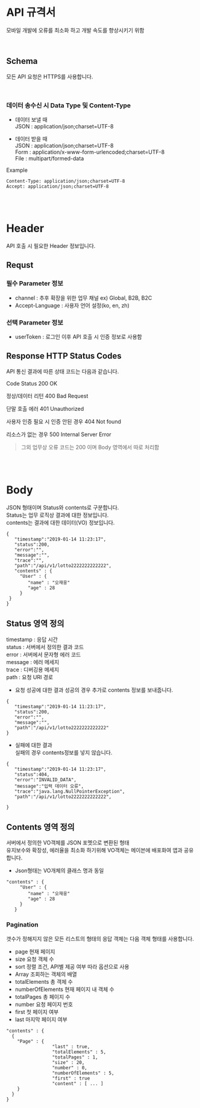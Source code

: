 # API 규격서
모바일 개발에  오류를 최소화 하고 개발 속도를 향상시키기 위함

<br>

## Schema
 모든 API 요청은 HTTPS를 사용합니다.

<br>

### 데이터 송수신 시 Data Type 및 Content-Type
 - 데이터 보낼 때 <br>
  JSON : application/json;charset=UTF-8

 - 데이터 받을 때 <br>
  JSON : application/json;charset=UTF-8 <br>
  Form : application/x-www-form-urlencoded;charset=UTF-8 <br>
  File : multipart/formed-data <br>

Example
```
Content-Type: application/json;charset=UTF-8
Accept: application/json;charset=UTF-8
```
<br><br>

# Header
API 호출 시 필요한 Header 정보입니다.

## Requst

### 필수 Parameter 정보
 - channel : 추후 확장을 위한 업무 채널 ex) Global, B2B, B2C
 - Accept-Language : 사용자 언어 설정(ko, en, zh)
 
### 선택 Parameter 정보
 - userToken : 로그인 이후 API 호출 시 인증 정보로 사용함


## Response HTTP Status Codes
API 통신 결과에 따른 상태 코드는 다음과 같습니다.

Code	Status
200 OK

정상/데이터 리턴
400 Bad Request

단말 호출 에러
401 Unauthorized

사용자 인증 필요 시 인증 안된 경우
404 Not found

리소스가 없는 경우
500 Internal Server Error

> 그외 업무상 오류 코드는 200 이며 Body 영역에서 따로 처리함

<br><br>

# Body
JSON 형태이며 Status와 contents로 구분합니다. <br>
Status는 업무 로직상 결과에 대한 정보입니다.<br>
contents는 결과에 대한 데이터(VO) 정보입니다. <br>

```
{ 
   "timestamp":"2019-01-14 11:23:17",
   "status":200,
   "error":"",
   "message":"",
   "trace":"",
   "path":"/api/v1/lotto2222222222222",  
   "contents" : {
     "User" : {
        "name" : "오재웅"
        "age" : 28
     }
 }
}
```
## Status 영역 정의
 timestamp : 응답 시간 <br>
 status : 서버에서 정의한 결과 코드 <br>
 error : 서버에서 문자형 에러 코드 <br>
 message : 에러 메세지 <br>
 trace : 디버깅용 메세지 <br>
 path : 요청 URI 경로 <br>

- 요청 성공에 대한 결과
성공의 경우 추가로 contents 정보를 보내줍니다.
```
{  
   "timestamp":"2019-01-14 11:23:17",
   "status":200,
   "error":"",
   "message":"",
   "path":"/api/v1/lotto2222222222222"
}
```
 
 - 실패에 대한 결과   
 실패의 경우 contents정보를 넣지 않습니다.
```
{  
   "timestamp":"2019-01-14 11:23:17",
   "status":404,
   "error":"INVALID_DATA",
   "message":"입력 데이터 오류",
   "trace":"java.lang.NullPointerException",
   "path":"/api/v1/lotto2222222222222",

}
```

## Contents 영역 정의
 서버에서 정의한 VO객체를 JSON 포멧으로 변환된 형태 <br>
 유지보수와 확장성, 에러율을 최소화 하기위해 VO객체는 메이븐에 배포화여 앱과 공유합니다.
 
 - Json형태는 VO개체의 클래스 명과 동일
```
"contents" : {
     "User" : {
        "name" : "오재웅"
        "age" : 28
     }
   }
```
 
   
### Pagination
 갯수가 정해지지 않은 모든 리스트의 형태의 응답 객체는 다음 객체 형태를 사용합니다.
- page 현재 페이지
- size 요청 객체 수
- sort 정렬 조건, API별 제공 여부 따라 옵션으로 사용
- Array 조회하는 객체의 배열
- totalElements 총 객체 수
- numberOfElements 현재 페이지 내 객체 수
- totalPages 총 페이지 수
- number 요청 페이지 번호
- first 첫 페이지 여부
- last 마지막 페이지 여부

```
"contents" : {
  {
    "Page" : {
                 "last" : true,
                 "totalElements" : 5,
                 "totalPages" : 1,
                 "size" : 20,
                 "number" : 0,
                 "numberOfElements" : 5,
                 "first" : true
                 "content" : [ ... ]
    }
  }
}
```

